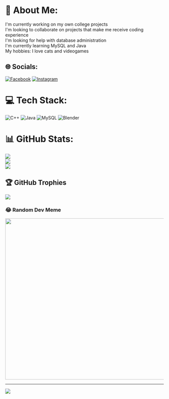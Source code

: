 # 💫 About Me:
I'm currently working on my own college projects<br>I'm looking to collaborate on projects that make me receive coding experience<br>I'm looking for help with database administration<br>I'm currently learning MySQL and Java<br>My hobbies: I love cats and videogames


## 🌐 Socials:
[![Facebook](https://img.shields.io/badge/Facebook-%231877F2.svg?logo=Facebook&logoColor=white)](https://facebook.com/edwin.camposdragusin) [![Instagram](https://img.shields.io/badge/Instagram-%23E4405F.svg?logo=Instagram&logoColor=white)](https://instagram.com/eden_afk) 

# 💻 Tech Stack:
![C++](https://img.shields.io/badge/c++-%2300599C.svg?style=flat&logo=c%2B%2B&logoColor=white) ![Java](https://img.shields.io/badge/java-%23ED8B00.svg?style=flat&logo=java&logoColor=white) ![MySQL](https://img.shields.io/badge/mysql-%2300f.svg?style=flat&logo=mysql&logoColor=white) ![Blender](https://img.shields.io/badge/blender-%23F5792A.svg?style=flat&logo=blender&logoColor=white)
# 📊 GitHub Stats:
![](https://github-readme-stats.vercel.app/api?username=EdwinCaD&theme=dark&hide_border=false&include_all_commits=false&count_private=false)<br/>
![](https://github-readme-streak-stats.herokuapp.com/?user=EdwinCaD&theme=dark&hide_border=false)<br/>
![](https://github-readme-stats.vercel.app/api/top-langs/?username=EdwinCaD&theme=dark&hide_border=false&include_all_commits=false&count_private=false&layout=compact)

## 🏆 GitHub Trophies
![](https://github-profile-trophy.vercel.app/?username=EdwinCaD&theme=radical&no-frame=false&no-bg=true&margin-w=4)

### 😂 Random Dev Meme
<img src="https://rm.up.railway.app/" width="512px"/>

---
[![](https://visitcount.itsvg.in/api?id=EdwinCaD&icon=0&color=0)](https://visitcount.itsvg.in)

<!-- Proudly created with GPRM ( https://gprm.itsvg.in ) -->
